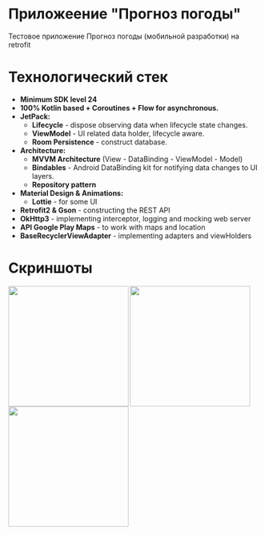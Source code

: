 # Приложеение "Прогноз погоды"
Тестовое приложение Прогноз погоды (мобильной разработки) на retrofit

# Технологический стек
- **Minimum SDK level 24**
- **100% Kotlin based + Coroutines + Flow for asynchronous.**
- **JetPack:**
  - **Lifecycle** - dispose observing data when lifecycle state changes.
  - **ViewModel** - UI related data holder, lifecycle aware.
  - **Room Persistence** - construct database.
- **Architecture:**
  - **MVVM Architecture** (View - DataBinding - ViewModel - Model)
  - **Bindables** - Android DataBinding kit for notifying data changes to UI layers.
  - **Repository pattern**
- **Material Design & Animations:**
  - **Lottie** - for some UI
- **Retrofit2 & Gson** - constructing the REST API
- **OkHttp3** - implementing interceptor, logging and mocking web server
- **API Google Play Maps** - to work with maps and location
- **BaseRecyclerViewAdapter** - implementing adapters and viewHolders

# Скриншоты
<img align="left" src="https://github.com/user-attachments/assets/3d321f67-54f8-46bb-b36d-fc2d83e4e145" width="240">
<img align="left" src="https://github.com/user-attachments/assets/46d5a5b7-51ee-45ac-8e3e-2606ada6eb87" width="240">
<img align="left" src="https://github.com/user-attachments/assets/d49d46f0-dfc7-4e75-9176-59cdf7430d1e" width="240">
